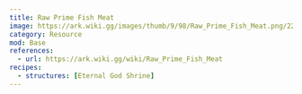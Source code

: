 ```yaml
---
title: Raw Prime Fish Meat
image: https://ark.wiki.gg/images/thumb/9/98/Raw_Prime_Fish_Meat.png/228px-Raw_Prime_Fish_Meat.png
category: Resource
mod: Base
references:
  - url: https://ark.wiki.gg/wiki/Raw_Prime_Fish_Meat
recipes:
  - structures: [Eternal God Shrine]
---
```

